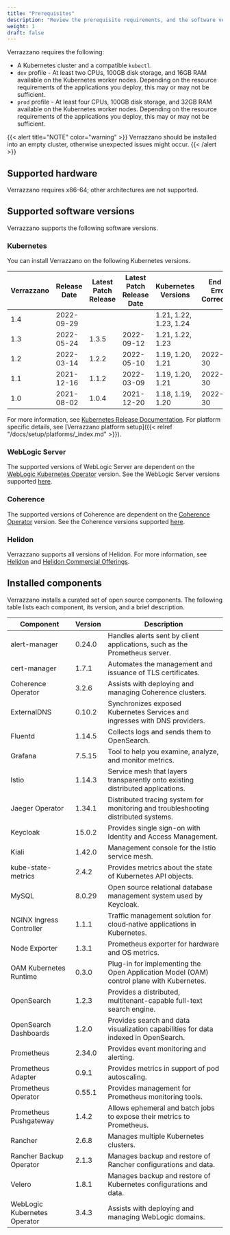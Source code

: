 ```yaml
---
title: "Prerequisites"
description: "Review the prerequisite requirements, and the software versions installed and supported by Verrazzano"
weight: 1
draft: false
---
```



Verrazzano requires the following:
- A Kubernetes cluster and a compatible `kubectl`.
- `dev` profile - At least two CPUs, 100GB disk storage, and 16GB RAM available on the Kubernetes worker nodes. Depending on the resource requirements of the applications you deploy, this may or may not be sufficient.
- `prod` profile - At least four CPUs, 100GB disk storage, and 32GB RAM available on the Kubernetes worker nodes.  Depending on the resource requirements of the applications you deploy, this may or may not be sufficient.

{{< alert title="NOTE" color="warning" >}}
Verrazzano should be installed into an empty cluster, otherwise unexpected issues might occur.
{{< /alert >}}

## Supported hardware
Verrazzano requires x86-64; other architectures are not supported.

## Supported software versions
Verrazzano supports the following software versions.

### Kubernetes
You can install Verrazzano on the following Kubernetes versions.

| Verrazzano | Release Date | Latest Patch Release | Latest Patch Release Date | Kubernetes Versions    | End of Error Correction |
|------------|--------------|----------------------|---------------------------|------------------------|-------------------------|
| 1.4        | 2022-09-29   |                      |                           | 1.21, 1.22, 1.23, 1.24 |
| 1.3        | 2022-05-24   | 1.3.5                | 2022-09-12                | 1.21, 1.22, 1.23       |
| 1.2        | 2022-03-14   | 1.2.2                | 2022-05-10                | 1.19, 1.20, 1.21       | 2022-11-30
| 1.1        | 2021-12-16   | 1.1.2                | 2022-03-09                | 1.19, 1.20, 1.21       | 2022-09-30
| 1.0        | 2021-08-02   | 1.0.4                | 2021-12-20                | 1.18, 1.19, 1.20       | 2022-06-30




For more information, see [Kubernetes Release Documentation](https://kubernetes.io/releases/).
For platform specific details, see [Verrazzano platform setup]({{< relref "/docs/setup/platforms/_index.md" >}}).

### WebLogic Server
The supported versions of WebLogic Server are dependent on the [WebLogic Kubernetes Operator](https://oracle.github.io/weblogic-kubernetes-operator/) version.
See the WebLogic Server versions supported [here](https://oracle.github.io/weblogic-kubernetes-operator/userguide/prerequisites/introduction/).


### Coherence
The supported versions of Coherence are dependent on the [Coherence Operator](https://oracle.github.io/coherence-operator/docs/latest/#/about/01_overview) version.
See the Coherence versions supported [here](https://oracle.github.io/coherence-operator/docs/latest/#/docs/installation/01_installation).

### Helidon
Verrazzano supports all versions of Helidon.  For more information, see [Helidon](https://helidon.io) and
 [Helidon Commercial Offerings](https://support.oracle.com/knowledge/Middleware/2645279_1.html).

## Installed components
Verrazzano installs a curated set of open source components.  The following table lists each
component, its version, and a brief description.

| Component                    | Version      | Description                                                                              |
|------------------------------|--------------|------------------------------------------------------------------------------------------|
| alert-manager                | 0.24.0       | Handles alerts sent by client applications, such as the Prometheus server.               |
| cert-manager                 | 1.7.1        | Automates the management and issuance of TLS certificates.                               |
| Coherence Operator           | 3.2.6        | Assists with deploying and managing Coherence clusters.                                  |
| ExternalDNS                  | 0.10.2       | Synchronizes exposed Kubernetes Services and ingresses with DNS providers.               |
| Fluentd                      | 1.14.5       | Collects logs and sends them to OpenSearch.                                              |
| Grafana                      | 7.5.15       | Tool to help you examine, analyze, and monitor metrics.                                  |
| Istio                        | 1.14.3       | Service mesh that layers transparently onto existing distributed applications.           |
| Jaeger Operator              | 1.34.1       | Distributed tracing system for monitoring and troubleshooting distributed systems.       |
| Keycloak                     | 15.0.2       | Provides single sign-on with Identity and Access Management.                             |
| Kiali                        | 1.42.0       | Management console for the Istio service mesh.                                           |
| kube-state-metrics           | 2.4.2        | Provides metrics about the state of Kubernetes API objects.                              |
| MySQL                        | 8.0.29       | Open source relational database management system used by Keycloak.                      |
| NGINX Ingress Controller     | 1.1.1        | Traffic management solution for cloud‑native applications in Kubernetes.                 |
| Node Exporter                | 1.3.1        | Prometheus exporter for hardware and OS metrics.                                         |
| OAM Kubernetes Runtime       | 0.3.0        | Plug-in for implementing the Open Application Model (OAM) control plane with Kubernetes. |
| OpenSearch                   | 1.2.3        | Provides a distributed, multitenant-capable full-text search engine.                     |
| OpenSearch Dashboards        | 1.2.0        | Provides search and data visualization capabilities for data indexed in OpenSearch.      |
| Prometheus                   | 2.34.0       | Provides event monitoring and alerting.                                                  |
| Prometheus Adapter           | 0.9.1        | Provides metrics in support of pod autoscaling.                                          |
| Prometheus Operator          | 0.55.1       | Provides management for Prometheus monitoring tools.                                     |
| Prometheus Pushgateway       | 1.4.2        | Allows ephemeral and batch jobs to expose their metrics to Prometheus.                   |
| Rancher                      | 2.6.8        | Manages multiple Kubernetes clusters.                                                    |
| Rancher Backup Operator      | 2.1.3        | Manages backup and restore of Rancher configurations and data.                           |
| Velero                       | 1.8.1        | Manages backup and restore of Kubernetes configurations and data.                        |
| WebLogic Kubernetes Operator | 3.4.3        | Assists with deploying and managing WebLogic domains.                                    |

